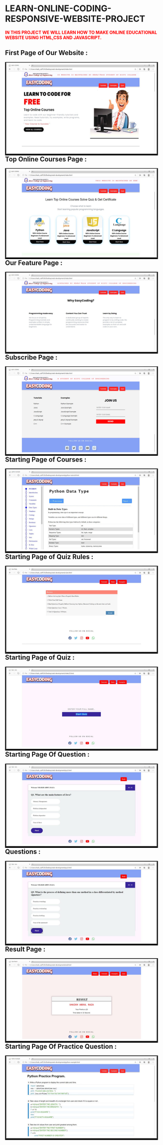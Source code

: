 # LEARN-ONLINE-CODING-RESPONSIVE-WEBSITE-PROJECT
<span style="color:red">**IN THIS PROJECT WE WILL LEARN HOW TO MAKE ONLINE EDUCATIONAL WEBSITE USING HTML,CSS AND JAVASCRIPT.**</span>               

## First Page of Our Website :
<img src="output-1.jpg"
     alt="output"
     style="float: left; margin-right: 10px;" />
## Top Online Courses Page :
<img src="output-2.jpg"
     alt="output"
     style="float: left; margin-right: 10px;" />
## Our Feature Page :
<img src="output-3.jpg"
     alt="output"
     style="float: left; margin-right: 10px;" />
## Subscribe Page :
<img src="output-4.jpg"
     alt="output"
     style="float: left; margin-right: 10px;" />
## Starting Page of Courses : 
<img src="output-5.jpg"
     alt="output"
     style="float: left; margin-right: 10px;" />
## Starting Page of Quiz Rules :
<img src="output-6.jpg"
     alt="output"
     style="float: left; margin-right: 10px;" />
## Starting Page of Quiz :
<img src="output-7.jpg"
     alt="output"
     style="float: left; margin-right: 10px;" />
## Starting Page Of Question : 
<img src="output-8.jpg"
     alt="output"
     style="float: left; margin-right: 10px;" />
## Questions : 
<img src="output-9.jpg"
     alt="output"
     style="float: left; margin-right: 10px;" />
## Result Page :
<img src="output-10.jpg"
     alt="output"
     style="float: left; margin-right: 10px;" />
## Starting Page Of Practice Question :
<img src="output-11.jpg"
     alt="output"
     style="float: left; margin-right: 10px;" />
